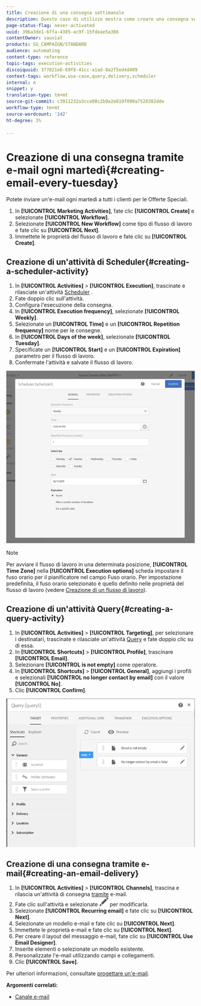 ```yaml
---
title: Creazione di una consegna settimanale
description: Questo caso di utilizzo mostra come creare una consegna settimanale.
page-status-flag: never-activated
uuid: 396a3de1-6ffa-4385-ac9f-15fdeae5a366
contentOwner: sauviat
products: SG_CAMPAIGN/STANDARD
audience: automating
content-type: reference
topic-tags: execution-activities
discoiquuid: 377821e6-69f8-41cc-a1ad-8a2f5ed4d409
context-tags: workflow,use-case,query,delivery,scheduler
internal: n
snippet: y
translation-type: tm+mt
source-git-commit: c3911232a3cce00c2b9a2e619f090a7520382dde
workflow-type: tm+mt
source-wordcount: '242'
ht-degree: 3%

---
```



# Creazione di una consegna tramite e-mail ogni martedì{#creating-email-every-tuesday}

Potete inviare un&#39;e-mail ogni martedì a tutti i clienti per le Offerte Speciali.

1. In **[!UICONTROL Marketing Activities]**, fate clic **[!UICONTROL Create]** e selezionate **[!UICONTROL Workflow]**.
1. Selezionate **[!UICONTROL New Workflow]** come tipo di flusso di lavoro e fate clic su **[!UICONTROL Next]**.
1. Immettete le proprietà del flusso di lavoro e fate clic su **[!UICONTROL Create]**.

## Creazione di un&#39;attività di Scheduler{#creating-a-scheduler-activity}

1. In **[!UICONTROL Activities]** > **[!UICONTROL Execution]**, trascinate e rilasciate un&#39;attività [Scheduler](../../automating/using/scheduler.md) .
1. Fate doppio clic sull&#39;attività.
1. Configura l&#39;esecuzione della consegna.
1. In **[!UICONTROL Execution frequency]**, selezionate **[!UICONTROL Weekly]**.
1. Selezionate un **[!UICONTROL Time]** e un **[!UICONTROL Repetition frequency]** nome per le consegne.
1. In **[!UICONTROL Days of the week]**, selezionate **[!UICONTROL Tuesday]**.
1. Specificate un **[!UICONTROL Start]** e un **[!UICONTROL Expiration]** parametro per il flusso di lavoro.
1. Confermate l&#39;attività e salvate il flusso di lavoro.

![](assets/scheduler_properties.png)

>[!NOTE]
>
>Per avviare il flusso di lavoro in una determinata posizione, **[!UICONTROL Time Zone]** nella **[!UICONTROL Execution options]** scheda impostare il fuso orario per il pianificatore nel campo Fuso orario. Per impostazione predefinita, il fuso orario selezionato è quello definito nelle proprietà del flusso di lavoro (vedere [Creazione di un flusso di lavoro](../../automating/using/building-a-workflow.md)).

## Creazione di un&#39;attività Query{#creating-a-query-activity}

1. In **[!UICONTROL Activities]** > **[!UICONTROL Targeting]**, per selezionare i destinatari, trascinate e rilasciate un&#39;attività [Query](../../automating/using/query.md) e fate doppio clic su di essa.
1. In **[!UICONTROL Shortcuts]** > **[!UICONTROL Profile]**, trascinare **[!UICONTROL Email]**.
1. Selezionare **[!UICONTROL is not empty]** come operatore.
1. In **[!UICONTROL Shortcuts]** > **[!UICONTROL General]**, aggiungi i profili e selezionali **[!UICONTROL no longer contact by email]** con il valore **[!UICONTROL No]**.
1. Clic **[!UICONTROL Confirm]**.

![](assets/wf-complement-query.png)

## Creazione di una consegna tramite e-mail{#creating-an-email-delivery}

1. In **[!UICONTROL Activities]** > **[!UICONTROL Channels]**, trascina e rilascia un&#39;attività di consegna [tramite](../../automating/using/email-delivery.md) e-mail.
1. Fate clic sull&#39;attività e selezionate ![](assets/edit_darkgrey-24px.png) per modificarla.
1. Selezionate **[!UICONTROL Recurring email]** e fate clic su **[!UICONTROL Next]**.
1. Selezionate un modello e-mail e fate clic su **[!UICONTROL Next]**.
1. Immettete le proprietà e-mail e fate clic su **[!UICONTROL Next]**.
1. Per creare il layout del messaggio e-mail, fate clic su **[!UICONTROL Use Email Designer]**.
1. Inserite elementi o selezionate un modello esistente.
1. Personalizzate l&#39;e-mail utilizzando campi e collegamenti.
1. Clic **[!UICONTROL Save]**.

Per ulteriori informazioni, consultate [progettare un&#39;e-mail](../../designing/using/designing-from-scratch.md#designing-an-email-content-from-scratch).

**Argomenti correlati:**

* [Canale e-mail](../../channels/using/creating-an-email.md)
